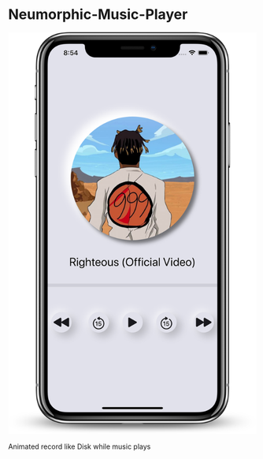 # Neumorphic-Music-Player

![Image](/LightNeuMusic.png)

Animated record like Disk while music plays
